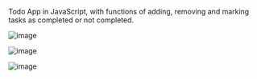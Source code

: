 Todo App in JavaScript, with functions of adding, removing and marking tasks as completed or not completed.

![image](https://github.com/petarzelenovic/todoApp/assets/40499791/185b6df1-7a55-43e2-9cb8-1c67a9bf4281)


![image](https://github.com/petarzelenovic/todoApp/assets/40499791/83e764cf-8034-4aa4-8433-2cf911bc9511)


![image](https://github.com/petarzelenovic/todoApp/assets/40499791/d15dfbd8-aa39-4f6f-b2df-218fc34e8df8)
